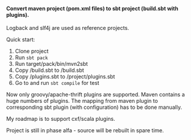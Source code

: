 #### Convert maven project (pom.xml files) to sbt project (build.sbt with plugins).


Logback and slf4j are used as reference projects.

Quick start:

1. Clone project
1. Run  `sbt pack`
1. Run target/pack/bin/mvn2sbt <mavenProject> <outputDir>
1. Copy <outputDir>/build.sbt to <mavenProject>/build.sbt
1. Copy <outputDir>/plugins.sbt to <mavenProject>/project/plugins.sbt
1. Go to <mavenProject> and run `sbt compile` for test

Now only groovy/apache-thrift plugins are supported. Maven contains a huge numbers of plugins. 
The mapping from maven plugin to corresponding sbt plugin (with configuration) has to be done manually.

My roadmap is to support cxf/scala plugins.

Project is still in phase alfa - source will be rebuilt in spare time.

